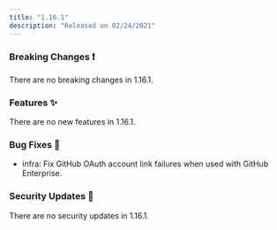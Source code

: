 ```yaml
---
title: "1.16.1"
description: "Released on 02/24/2021"
---
```


### Breaking Changes ❗

There are no breaking changes in 1.16.1.

### Features ✨

There are no new features in 1.16.1.

### Bug Fixes 🐛

- infra: Fix GitHub OAuth account link failures when used with GitHub
  Enterprise.

### Security Updates 🔐

There are no security updates in 1.16.1.

